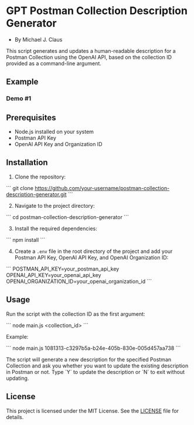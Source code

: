 # GPT Postman Collection Description Generator
- By Michael J. Claus

This script generates and updates a human-readable description for a Postman Collection using the OpenAI API, based on the collection ID provided as a command-line argument.

## Example

### Demo #1


## Prerequisites

- Node.js installed on your system
- Postman API Key
- OpenAI API Key and Organization ID

## Installation

1. Clone the repository:

\`\`\`
git clone https://github.com/your-username/postman-collection-description-generator.git
\`\`\`

2. Navigate to the project directory:

\`\`\`
cd postman-collection-description-generator
\`\`\`

3. Install the required dependencies:

\`\`\`
npm install
\`\`\`

4. Create a `.env` file in the root directory of the project and add your Postman API Key, OpenAI API Key, and OpenAI Organization ID:

\`\`\`
POSTMAN_API_KEY=your_postman_api_key
OPENAI_API_KEY=your_openai_api_key
OPENAI_ORGANIZATION_ID=your_openai_organization_id
\`\`\`

## Usage

Run the script with the collection ID as the first argument:

\`\`\`
node main.js <collection_id>
\`\`\`

Example:

\`\`\`
node main.js 1081313-c3297b5a-b24e-405b-830e-005d457aa738
\`\`\`

The script will generate a new description for the specified Postman Collection and ask you whether you want to update the existing description in Postman or not. Type \`Y\` to update the description or \`N\` to exit without updating.

## License

This project is licensed under the MIT License. See the [LICENSE](LICENSE) file for details.
